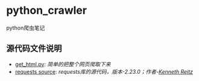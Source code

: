 # python_crawler
python爬虫笔记
## 源代码文件说明
* [get_html.py](https://github.com/Yangbin-v/python_crawler/blob/master/get_html.py): *简单的把整个网页爬取下来*
* [requests source](https://github.com/Yangbin-v/python_crawler/tree/master/requests): *requests库的源代码，版本-2.23.0；作者-[Kenneth Reitz](https://github.com/kennethreitz-archive)*
